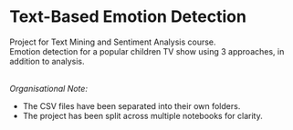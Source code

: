 # Text-Based Emotion Detection
Project for Text Mining and Sentiment Analysis course. </br>
Emotion detection for a popular children TV show using 3 approaches, in addition to analysis.</br></br>

*Organisational Note:*
* The CSV files have been separated into their own folders.
* The project has been split across multiple notebooks for clarity.
